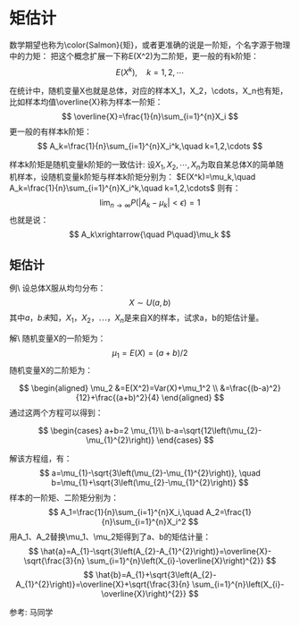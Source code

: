 # 矩估计

数学期望也称为\color{Salmon}{矩}，或者更准确的说是一阶矩，个名字源于物理中的力矩：
把这个概念扩展一下称E(X^2)为二阶矩，更一般的有k阶矩：
$$
E(X^k),\quad k=1, 2, \cdots
$$

在统计中，随机变量X也就是总体，对应的样本X_1，X_2，\cdots，X_n也有矩，比如样本均值\overline{X}称为样本一阶矩：
$$
\overline{X}=\frac{1}{n}\sum_{i=1}^{n}X_i
$$
更一般的有样本k阶矩：
$$
A_k=\frac{1}{n}\sum_{i=1}^{n}X_i^k,\quad k=1,2,\cdots
$$

样本k阶矩是随机变量k阶矩的一致估计:
设$X_1,X_2,\cdots,X_n$为取自某总体X的简单随机样本，设随机变量k阶矩与样本k阶矩分别为：
$E(X^k)=\mu_k,\quad A_k=\frac{1}{n}\sum_{i=1}^{n}X_i^k,\quad k=1,2,\cdots$
则有：
$$
\lim_{n\to \infty}P\left(\left|A_k-\mu_k\right| < \epsilon \right) = 1
$$
也就是说：
$$
A_k\xrightarrow{\quad P\quad}\mu_k
$$

## 矩估计
例\ 设总体X服从均匀分布：
$$
X\sim U(a,b)
$$
其中$a，b未$知，$X_1，X_2，\cdots，X_n$是来自X的样本，试求a，b的矩估计量。

解\ 随机变量X的一阶矩为：
$$
\mu_{1}=E(X)=(a+b) / 2
$$
随机变量X的二阶矩为：

$$
\begin{aligned}
    \mu_2
        &=E(X^2)=Var(X)+\mu_1^2 \\
        &=\frac{(b-a)^2}{12}+\frac{(a+b)^2}{4}
\end{aligned}
$$
通过这两个方程可以得到：

$$
\begin{cases}
    a+b=2 \mu_{1}\\
    b-a=\sqrt{12\left(\mu_{2}-\mu_{1}^{2}\right)}
\end{cases}
$$

解该方程组，有：
$$
a=\mu_{1}-\sqrt{3\left(\mu_{2}-\mu_{1}^{2}\right)}, \quad b=\mu_{1}+\sqrt{3\left(\mu_{2}-\mu_{1}^{2}\right)}
$$
样本的一阶矩、二阶矩分别为：
$$
A_1=\frac{1}{n}\sum_{i=1}^{n}X_i,\quad A_2=\frac{1}{n}\sum_{i=1}^{n}X_i^2
$$
用A_1、A_2替换\mu_1、\mu_2矩得到了a、b的矩估计量：
$$
\hat{a}=A_{1}-\sqrt{3\left(A_{2}-A_{1}^{2}\right)}=\overline{X}-\sqrt{\frac{3}{n} \sum_{i=1}^{n}\left(X_{i}-\overline{X}\right)^{2}}
$$
$$
\hat{b}=A_{1}+\sqrt{3\left(A_{2}-A_{1}^{2}\right)}=\overline{X}+\sqrt{\frac{3}{n} \sum_{i=1}^{n}\left(X_{i}-\overline{X}\right)^{2}}
$$

参考: 
马同学